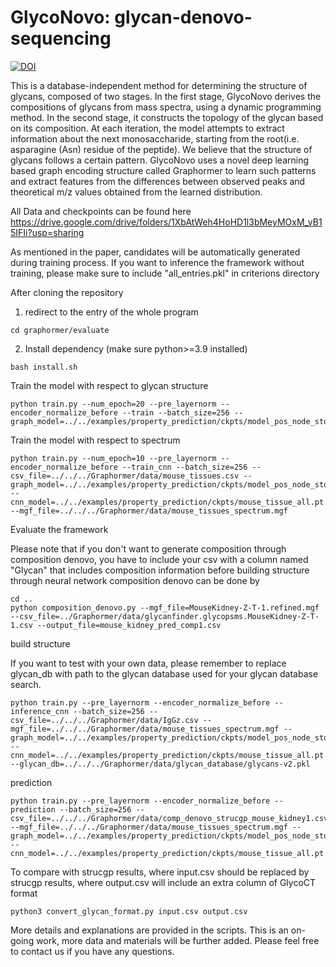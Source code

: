 # GlycoNovo: glycan-denovo-sequencing
[![DOI](https://zenodo.org/badge/594261324.svg)](https://zenodo.org/badge/latestdoi/594261324)

This is a database-independent method for determining the structure of glycans, composed of two stages. In the first stage, GlycoNovo derives the compositions of glycans from mass spectra, using a dynamic programming method. In the second stage, it constructs the topology of the glycan based on its composition. At each iteration, the model attempts to extract information about the next monosaccharide, starting from the root(i.e. asparagine (Asn) residue of the peptide). We believe that the structure of glycans follows a certain pattern. GlycoNovo uses a novel deep learning based graph encoding structure called Graphormer to learn such patterns and extract features from the differences between observed peaks and theoretical m/z values obtained from the learned distribution.

All Data and checkpoints can be found here https://drive.google.com/drive/folders/1XbAtWeh4HoHD1l3bMeyMOxM_vB15IFIi?usp=sharing

As mentioned in the paper, candidates will be automatically generated during training process.
If you want to inference the framework without training, please make sure to include "all_entries.pkl" in criterions directory

After cloning the repository
1. redirect to the entry of the whole program

```
cd graphormer/evaluate
```

2. Install dependency (make sure python>=3.9 installed)
```
bash install.sh
```

Train the model with respect to glycan structure
```
python train.py --num_epoch=20 --pre_layernorm --encoder_normalize_before --train --batch_size=256 --graph_model=../../examples/property_prediction/ckpts/model_pos_node_stop.pt
```


Train the model with respect to spectrum
```
python train.py --num_epoch=10 --pre_layernorm --encoder_normalize_before --train_cnn --batch_size=256 --csv_file=../../../Graphormer/data/mouse_tissues.csv --graph_model=../../examples/property_prediction/ckpts/model_pos_node_stop.pt --cnn_model=../../examples/property_prediction/ckpts/mouse_tissue_all.pt --mgf_file=../../../Graphormer/data/mouse_tissues_spectrum.mgf
```


Evaluate the framework

Please note that if you don't want to generate composition through composition denovo, you have to include your csv with a column named "Glycan" that includes composition information before building structure through neural network
composition denovo can be done by
```
cd ..
python composition_denovo.py --mgf_file=MouseKidney-Z-T-1.refined.mgf --csv_file=../Graphormer/data/glycanfinder.glycopsms.MouseKidney-Z-T-1.csv --output_file=mouse_kidney_pred_comp1.csv

```
build structure

If you want to test with your own data, please remember to replace glycan_db with path to the glycan database used for your glycan database search.

```
python train.py --pre_layernorm --encoder_normalize_before --inference_cnn --batch_size=256 --csv_file=../../../Graphormer/data/IgGz.csv --mgf_file=../../../Graphormer/data/mouse_tissues_spectrum.mgf --graph_model=../../examples/property_prediction/ckpts/model_pos_node_stop.pt --cnn_model=../../examples/property_prediction/ckpts/mouse_tissue_all.pt --glycan_db=../../../Graphormer/data/glycan_database/glycans-v2.pkl
```
prediction
```
python train.py --pre_layernorm --encoder_normalize_before --prediction --batch_size=256 --csv_file=../../../Graphormer/data/comp_denovo_strucgp_mouse_kidney1.csv --mgf_file=../../../Graphormer/data/mouse_tissues_spectrum.mgf --graph_model=../../examples/property_prediction/ckpts/model_pos_node_stop.pt --cnn_model=../../examples/property_prediction/ckpts/mouse_tissue_all.pt
```

To compare with strucgp results, where input.csv should be replaced by strucgp results, where output.csv will include an extra column of GlycoCT format
```
python3 convert_glycan_format.py input.csv output.csv
```

More details and explanations are provided in the scripts. This is an on-going work, more data and materials will be further added. Please feel free to contact us if you have any questions.
